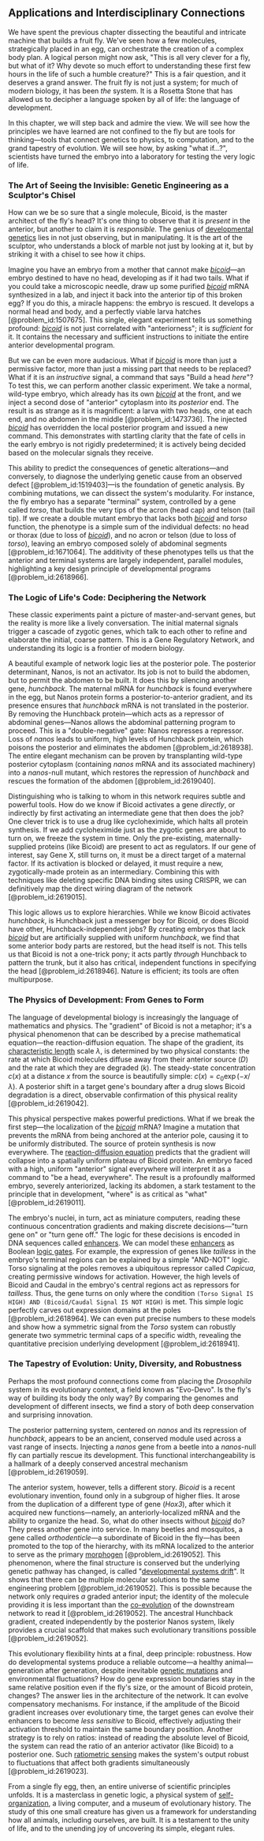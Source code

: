 ## Applications and Interdisciplinary Connections

We have spent the previous chapter dissecting the beautiful and intricate machine that builds a fruit fly. We've seen how a few molecules, strategically placed in an egg, can orchestrate the creation of a complex body plan. A logical person might now ask, "This is all very clever for a fly, but what of it? Why devote so much effort to understanding these first few hours in the life of such a humble creature?" This is a fair question, and it deserves a grand answer. The fruit fly is not just a system; for much of modern biology, it has been *the* system. It is a Rosetta Stone that has allowed us to decipher a language spoken by all of life: the language of development.

In this chapter, we will step back and admire the view. We will see how the principles we have learned are not confined to the fly but are tools for thinking—tools that connect genetics to physics, to computation, and to the grand tapestry of evolution. We will see how, by asking "what if...?", scientists have turned the embryo into a laboratory for testing the very logic of life.

### The Art of Seeing the Invisible: Genetic Engineering as a Sculptor's Chisel

How can we be so sure that a single molecule, Bicoid, is the master architect of the fly's head? It's one thing to observe that it is *present* in the anterior, but another to claim it is *responsible*. The genius of [developmental genetics](@article_id:262724) lies in not just observing, but in manipulating. It is the art of the sculptor, who understands a block of marble not just by looking at it, but by striking it with a chisel to see how it chips.

Imagine you have an embryo from a mother that cannot make *[bicoid](@article_id:265345)*—an embryo destined to have no head, developing as if it had two tails. What if you could take a microscopic needle, draw up some purified *[bicoid](@article_id:265345)* mRNA synthesized in a lab, and inject it back into the anterior tip of this broken egg? If you do this, a miracle happens: the embryo is rescued. It develops a normal head and body, and a perfectly viable larva hatches [@problem_id:1507675]. This single, elegant experiment tells us something profound: *[bicoid](@article_id:265345)* is not just correlated with "anteriorness"; it is *sufficient* for it. It contains the necessary and sufficient instructions to initiate the entire anterior developmental program.

But we can be even more audacious. What if *[bicoid](@article_id:265345)* is more than just a permissive factor, more than just a missing part that needs to be replaced? What if it is an *instructive* signal, a command that says "Build a head *here*"? To test this, we can perform another classic experiment. We take a normal, wild-type embryo, which already has its own *[bicoid](@article_id:265345)* at the front, and we inject a second dose of "anterior" cytoplasm into its *posterior* end. The result is as strange as it is magnificent: a larva with two heads, one at each end, and no abdomen in the middle [@problem_id:1473736]. The injected *[bicoid](@article_id:265345)* has overridden the local posterior program and issued a new command. This demonstrates with startling clarity that the fate of cells in the early embryo is not rigidly predetermined; it is actively being decided based on the molecular signals they receive.

This ability to predict the consequences of genetic alterations—and conversely, to diagnose the underlying genetic cause from an observed defect [@problem_id:1519403]—is the foundation of genetic analysis. By combining mutations, we can dissect the system's modularity. For instance, the fly embryo has a separate "terminal" system, controlled by a gene called *torso*, that builds the very tips of the acron (head cap) and telson (tail tip). If we create a double mutant embryo that lacks both *[bicoid](@article_id:265345)* and *torso* function, the phenotype is a simple sum of the individual defects: no head or thorax (due to loss of *[bicoid](@article_id:265345)*), and no acron or telson (due to loss of *torso*), leaving an embryo composed solely of abdominal segments [@problem_id:1671064]. The additivity of these phenotypes tells us that the anterior and terminal systems are largely independent, parallel modules, highlighting a key design principle of developmental programs [@problem_id:2618966].

### The Logic of Life's Code: Deciphering the Network

These classic experiments paint a picture of master-and-servant genes, but the reality is more like a lively conversation. The initial maternal signals trigger a cascade of zygotic genes, which talk to each other to refine and elaborate the initial, coarse pattern. This is a Gene Regulatory Network, and understanding its logic is a frontier of modern biology.

A beautiful example of network logic lies at the posterior pole. The posterior determinant, Nanos, is not an activator. Its job is not to build the abdomen, but to permit the abdomen to be built. It does this by silencing another gene, *hunchback*. The maternal mRNA for *hunchback* is found everywhere in the egg, but Nanos protein forms a posterior-to-anterior gradient, and its presence ensures that *hunchback* mRNA is not translated in the posterior. By removing the Hunchback protein—which acts as a repressor of abdominal genes—Nanos allows the abdominal patterning program to proceed. This is a "double-negative" gate: Nanos represses a repressor. Loss of *nanos* leads to uniform, high levels of Hunchback protein, which poisons the posterior and eliminates the abdomen [@problem_id:2618938]. The entire elegant mechanism can be proven by transplanting wild-type posterior cytoplasm (containing *nanos* mRNA and its associated machinery) into a *nanos*-null mutant, which restores the repression of *hunchback* and rescues the formation of the abdomen [@problem_id:2619040].

Distinguishing who is talking to whom in this network requires subtle and powerful tools. How do we know if Bicoid activates a gene *directly*, or indirectly by first activating an intermediate gene that then does the job? One clever trick is to use a drug like cycloheximide, which halts all protein synthesis. If we add cycloheximide just as the zygotic genes are about to turn on, we freeze the system in time. Only the pre-existing, maternally-supplied proteins (like Bicoid) are present to act as regulators. If our gene of interest, say Gene X, still turns on, it must be a direct target of a maternal factor. If its activation is blocked or delayed, it must require a new, zygotically-made protein as an intermediary. Combining this with techniques like deleting specific DNA binding sites using CRISPR, we can definitively map the direct wiring diagram of the network [@problem_id:2619015].

This logic allows us to explore hierarchies. While we know Bicoid activates *hunchback*, is Hunchback just a messenger boy for Bicoid, or does Bicoid have other, Hunchback-independent jobs? By creating embryos that lack *[bicoid](@article_id:265345)* but are artificially supplied with uniform *hunchback*, we find that some anterior body parts are restored, but the head itself is not. This tells us that Bicoid is not a one-trick pony; it acts partly *through* Hunchback to pattern the trunk, but it also has critical, independent functions in specifying the head [@problem_id:2618946]. Nature is efficient; its tools are often multipurpose.

### The Physics of Development: From Genes to Form

The language of developmental biology is increasingly the language of mathematics and physics. The "gradient" of Bicoid is not a metaphor; it's a physical phenomenon that can be described by a precise mathematical equation—the reaction-diffusion equation. The shape of the gradient, its [characteristic length](@article_id:265363) scale $\lambda$, is determined by two physical constants: the rate at which Bicoid molecules diffuse away from their anterior source ($D$) and the rate at which they are degraded ($k$). The steady-state concentration $c(x)$ at a distance $x$ from the source is beautifully simple: $c(x) = c_0 \exp(-x/\lambda)$. A posterior shift in a target gene's boundary after a drug slows Bicoid degradation is a direct, observable confirmation of this physical reality [@problem_id:2619042].

This physical perspective makes powerful predictions. What if we break the first step—the localization of the *[bicoid](@article_id:265345)* mRNA? Imagine a mutation that prevents the mRNA from being anchored at the anterior pole, causing it to be uniformly distributed. The source of protein synthesis is now everywhere. The [reaction-diffusion equation](@article_id:274867) predicts that the gradient will collapse into a spatially uniform plateau of Bicoid protein. An embryo faced with a high, uniform "anterior" signal everywhere will interpret it as a command to "be a head, everywhere". The result is a profoundly malformed embryo, severely anteriorized, lacking its abdomen, a stark testament to the principle that in development, "where" is as critical as "what" [@problem_id:2619011].

The embryo's nuclei, in turn, act as miniature computers, reading these continuous concentration gradients and making discrete decisions—"turn gene on" or "turn gene off." The logic for these decisions is encoded in DNA sequences called [enhancers](@article_id:139705). We can model these [enhancers](@article_id:139705) as Boolean [logic gates](@article_id:141641). For example, the expression of genes like *tailless* in the embryo's terminal regions can be explained by a simple "AND-NOT" logic. Torso signaling at the poles removes a ubiquitous repressor called *Capicua*, creating permissive windows for activation. However, the high levels of Bicoid and Caudal in the embryo's central regions act as repressors for *tailless*. Thus, the gene turns on only where the condition `(Torso Signal IS HIGH) AND (Bicoid/Caudal Signal IS NOT HIGH)` is met. This simple logic perfectly carves out expression domains at the poles [@problem_id:2618964]. We can even put precise numbers to these models and show how a symmetric signal from the *Torso* system can robustly generate two symmetric terminal caps of a specific width, revealing the quantitative precision underlying development [@problem_id:2618941].

### The Tapestry of Evolution: Unity, Diversity, and Robustness

Perhaps the most profound connections come from placing the *Drosophila* system in its evolutionary context, a field known as "Evo-Devo". Is the fly's way of building its body the only way? By comparing the genomes and development of different insects, we find a story of both deep conservation and surprising innovation.

The posterior patterning system, centered on *nanos* and its repression of *hunchback*, appears to be an ancient, conserved module used across a vast range of insects. Injecting a *nanos* gene from a beetle into a *nanos*-null fly can partially rescue its development. This functional interchangeability is a hallmark of a deeply conserved ancestral mechanism [@problem_id:2619059].

The anterior system, however, tells a different story. *Bicoid* is a recent evolutionary invention, found only in a subgroup of higher flies. It arose from the duplication of a different type of gene (*Hox3*), after which it acquired new functions—namely, an anteriorly-localized mRNA and the ability to organize the head. So, what do other insects without *[bicoid](@article_id:265345)* do? They press another gene into service. In many beetles and mosquitos, a gene called *orthodenticle*—a subordinate of Bicoid in the fly—has been promoted to the top of the hierarchy, with its mRNA localized to the anterior to serve as the primary [morphogen](@article_id:271005) [@problem_id:2619052]. This phenomenon, where the final structure is conserved but the underlying genetic pathway has changed, is called "[developmental systems drift](@article_id:269651)". It shows that there can be multiple molecular solutions to the same engineering problem [@problem_id:2619052]. This is possible because the network only requires *a* graded anterior input; the identity of the molecule providing it is less important than the [co-evolution](@article_id:151421) of the downstream network to read it [@problem_id:2619052]. The ancestral Hunchback gradient, created independently by the posterior Nanos system, likely provides a crucial scaffold that makes such evolutionary transitions possible [@problem_id:2619052].

This evolutionary flexibility hints at a final, deep principle: robustness. How do developmental systems produce a reliable outcome—a healthy animal—generation after generation, despite inevitable [genetic mutations](@article_id:262134) and environmental fluctuations? How do gene expression boundaries stay in the same relative position even if the fly's size, or the amount of Bicoid protein, changes? The answer lies in the architecture of the network. It can evolve compensatory mechanisms. For instance, if the amplitude of the Bicoid gradient increases over evolutionary time, the target genes can evolve their enhancers to become *less sensitive* to Bicoid, effectively adjusting their activation threshold to maintain the same boundary position. Another strategy is to rely on ratios: instead of reading the absolute level of Bicoid, the system can read the ratio of an anterior activator (like Bicoid) to a posterior one. Such [ratiometric sensing](@article_id:267539) makes the system's output robust to fluctuations that affect both gradients simultaneously [@problem_id:2619023].

From a single fly egg, then, an entire universe of scientific principles unfolds. It is a masterclass in genetic logic, a physical system of [self-organization](@article_id:186311), a living computer, and a museum of evolutionary history. The study of this one small creature has given us a framework for understanding how all animals, including ourselves, are built. It is a testament to the unity of life, and to the unending joy of uncovering its simple, elegant rules.